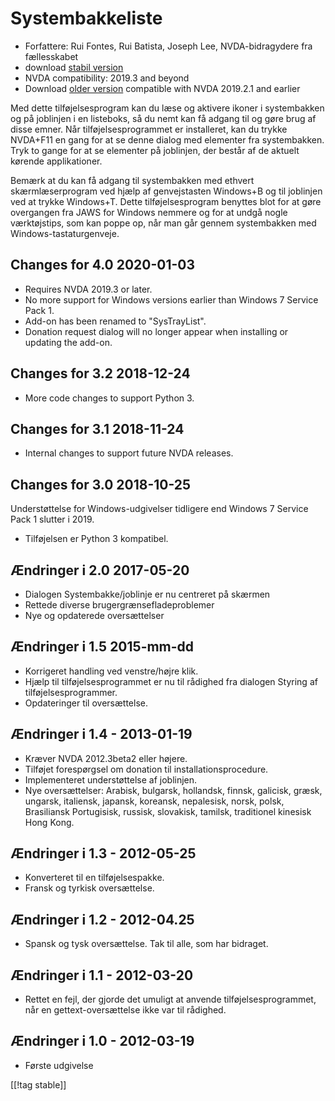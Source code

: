 # Systembakkeliste #

* Forfattere:  Rui Fontes, Rui Batista, Joseph Lee, NVDA-bidragydere fra
  fællesskabet
* download [stabil version][1]
* NVDA compatibility: 2019.3 and beyond
* Download [older version][2] compatible with NVDA 2019.2.1 and earlier

Med dette tilføjelsesprogram kan du læse og aktivere ikoner i systembakken
og på joblinjen i en listeboks, så du nemt kan få adgang til og gøre brug af
disse emner. Når tilføjelsesprogrammet er installeret, kan du trykke
NVDA+F11 en gang for at se denne dialog med elementer fra systembakken. Tryk
to gange for at se elementer på joblinjen, der består af de aktuelt kørende
applikationer.

Bemærk at du kan få adgang til systembakken med ethvert skærmlæserprogram
ved hjælp af genvejstasten Windows+B og til joblinjen ved at trykke
Windows+T. Dette tilføjelsesprogram benyttes blot for at gøre overgangen fra
JAWS for Windows nemmere og for at undgå nogle værktøjstips, som kan poppe
op, når man går gennem systembakken med Windows-tastaturgenveje.

## Changes for 4.0 2020-01-03 ##

* Requires NVDA 2019.3 or later.
* No more support for Windows versions earlier than Windows 7 Service Pack
  1.
* Add-on has been renamed to "SysTrayList".
* Donation request dialog will no longer appear when installing or updating
  the add-on.

## Changes for 3.2 2018-12-24 ##

* More code changes to support Python 3.

## Changes for 3.1 2018-11-24 ##

* Internal changes to support future NVDA releases.

## Changes for 3.0 2018-10-25 ##

Understøttelse for Windows-udgivelser tidligere end Windows 7 Service Pack 1
slutter i 2019.

* Tilføjelsen er Python 3 kompatibel.

## Ændringer i 2.0 2017-05-20 ##

* Dialogen Systembakke/joblinje er nu centreret på skærmen
* Rettede diverse brugergrænsefladeproblemer
* Nye og opdaterede oversættelser

## Ændringer i 1.5 2015-mm-dd ##

* Korrigeret handling ved venstre/højre klik.
* Hjælp til tilføjelsesprogrammet er nu til rådighed fra dialogen Styring af
  tilføjelsesprogrammer.
* Opdateringer til oversættelse.

## Ændringer i 1.4 - 2013-01-19 ##

* Kræver NVDA 2012.3beta2 eller højere.
* Tilføjet forespørgsel om donation til installationsprocedure.
* Implementeret understøttelse af joblinjen.
* Nye oversættelser: Arabisk, bulgarsk, hollandsk, finnsk, galicisk, græsk,
  ungarsk, italiensk, japansk, koreansk, nepalesisk, norsk, polsk,
  Brasiliansk Portugisisk, russisk, slovakisk, tamilsk, traditionel kinesisk
  Hong Kong.

## Ændringer i 1.3 - 2012-05-25 ##

* Konverteret til en tilføjelsespakke.
* Fransk og tyrkisk oversættelse.

## Ændringer i 1.2 - 2012-04.25 ##

* Spansk og tysk oversættelse. Tak til alle, som har bidraget.

## Ændringer i 1.1 - 2012-03-20 ##

* Rettet en fejl, der gjorde det umuligt at anvende tilføjelsesprogrammet,
  når en gettext-oversættelse ikke var til rådighed.

## Ændringer i 1.0 - 2012-03-19 ##

* Første udgivelse

[[!tag stable]]

[1]: https://addons.nvda-project.org/files/get.php?file=st

[2]: https://addons.nvda-project.org/files/get.php?file=st-2019
